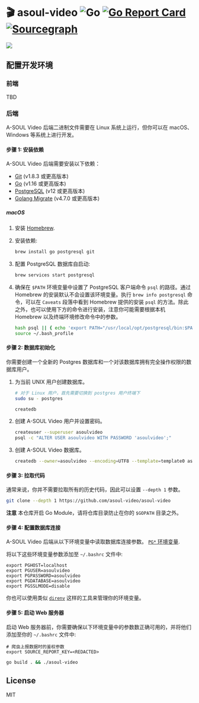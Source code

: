 # 🎬 asoul-video ![Go](https://github.com/asoul-video/asoul-video/workflows/Go/badge.svg) [![Go Report Card](https://goreportcard.com/badge/github.com/asoul-video/asoul-video)](https://goreportcard.com/report/github.com/asoul-video/asoul-video) [![Sourcegraph](https://img.shields.io/badge/view%20on-Sourcegraph-brightgreen.svg?logo=sourcegraph)](https://sourcegraph.com/github.com/asoul-video/asoul-video)

![](https://screenshotapi-dot-net.storage.googleapis.com/asoul_video__077bf1d6aeee.png)

## 配置开发环境

### 前端

TBD

### 后端

A-SOUL Video 后端二进制文件需要在 Linux 系统上运行，但你可以在 macOS、Windows 等系统上进行开发。

#### 步骤 1: 安装依赖

A-SOUL Video 后端需要安装以下依赖：

- [Git](https://git-scm.com/book/en/v2/Getting-Started-Installing-Git) (v1.8.3 或更高版本)
- [Go](https://golang.org/doc/install) (v1.16 或更高版本)
- [PostgreSQL](https://wiki.postgresql.org/wiki/Detailed_installation_guides) (v12 或更高版本)
- [Golang Migrate](https://github.com/golang-migrate/migrate/) (v4.7.0 或更高版本)

##### macOS

1. 安装 [Homebrew](https://brew.sh/).
1. 安装依赖:

    ```bash
    brew install go postgresql git
    ```

1. 配置 PostgreSQL 数据库自启动:

    ```bash
    brew services start postgresql
    ```

1. 确保在 `$PATH` 环境变量中设置了 PostgreSQL 客户端命令 `psql` 的路径。通过 Homebrew 的安装默认不会设置该环境变量。执行 `brew info postgresql`
   命令，可以在 `Caveats` 段落中看到 Homebrew 提供的安装 `psql` 的方法。除此之外，也可以使用下方的命令进行安装，注意你可能需要根据本机 Homebrew 以及终端环境修改命令中的参数。

   ```bash
   hash psql || { echo 'export PATH="/usr/local/opt/postgresql/bin:$PATH"' >> ~/.bash_profile }
   source ~/.bash_profile
   ```

#### 步骤 2: 数据库初始化

你需要创建一个全新的 Postgres 数据库和一个对该数据库拥有完全操作权限的数据库用户。

1. 为当前 UNIX 用户创建数据库。

    ```bash
    # 对于 Linux 用户，首先需要切换到 postgres 用户终端下
    sudo su - postgres
    ```

    ```bash
    createdb
    ```

2. 创建 A-SOUL Video 用户并设置密码。

    ```bash
    createuser --superuser asoulvideo
    psql -c "ALTER USER asoulvideo WITH PASSWORD 'asoulvideo';"
    ```

3. 创建 A-SOUL Video 数据库。

    ```bash
    createdb --owner=asoulvideo --encoding=UTF8 --template=template0 asoulvideo
    ```

#### 步骤 3: 拉取代码

通常来说，你并不需要拉取所有的历史代码，因此可以设置 `--depth 1` 参数。

```bash
git clone --depth 1 https://github.com/asoul-video/asoul-video
```

**注意** 本仓库开启 Go Module，请将仓库目录防止在你的 `$GOPATH` 目录之外。

#### 步骤 4: 配置数据库连接

A-SOUL Video 后端从以下环境变量中读取数据库连接参数。 [`PG*` 环境变量](http://www.postgresql.org/docs/current/static/libpq-envars.html).

将以下这些环境变量参数添加至 `~/.bashrc` 文件中:

```
export PGHOST=localhost
export PGUSER=asoulvideo
export PGPASSWORD=asoulvideo
export PGDATABASE=asoulvideo
export PGSSLMODE=disable
```

你也可以使用类似 [`direnv`](https://direnv.net/) 这样的工具来管理你的环境变量。

#### 步骤 5: 启动 Web 服务器

启动 Web 服务器前，你需要确保以下环境变量中的参数数正确可用的，并将他们添加至你的 `~/.bashrc` 文件中:

```
# 爬虫上报数据时的鉴权参数
export SOURCE_REPORT_KEY=<REDACTED>
```

```bash
go build . && ./asoul-video
```

## License

MIT
